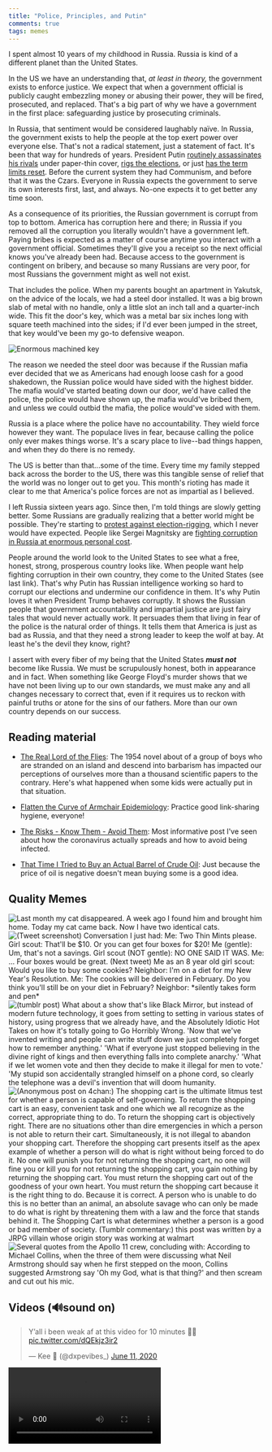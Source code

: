 ```yaml
---
title: "Police, Principles, and Putin"
comments: true
tags: memes
---
```


I spent almost 10 years of my childhood in Russia. Russia is kind of a different planet than the United States.

In the US we have an understanding that, *at least in theory,* the government exists to enforce justice. We expect that when a government official is publicly caught embezzling money or abusing their power, they will be fired, prosecuted, and replaced. That's a big part of why we have a government in the first place: safeguarding justice by prosecuting criminals.

In Russia, that sentiment would be considered laughably naïve. In Russia, the government exists to help the people at the top exert power over everyone else. That's not a radical statement, just a statement of fact. It's been that way for hundreds of years. President Putin [routinely assassinates his rivals](https://www.businessinsider.com/list-of-people-putin-is-suspected-of-assassinating-2016-3) under paper-thin cover, [rigs the elections](https://www.theguardian.com/commentisfree/2018/feb/08/vladimir-putin-russian-election-iran-zimbabwe), or just [has the term limits reset](https://www.reuters.com/article/us-russia-politics/putin-approves-changes-allowing-him-to-stay-in-power-until-2036-idUSKBN20X1FD). Before the current system they had Communism, and before that it was the Czars. Everyone in Russia expects the government to serve its own interests first, last, and always. No-one expects it to get better any time soon.

As a consequence of its priorities, the Russian government is corrupt from top to bottom. America has corruption here and there; in Russia if you removed all the corruption you literally wouldn't have a government left. Paying bribes is expected as a matter of course anytime you interact with a government official. Sometimes they'll give you a receipt so the next official knows you've already been had. Because access to the government is contingent on bribery, and because so many Russians are very poor, for most Russians the government might as well not exist.

That includes the police. When my parents bought an apartment in Yakutsk, on the advice of the locals, we had a steel door installed. It was a big brown slab of metal with no handle, only a little slot an inch tall and a quarter-inch wide. This fit the door's key, which was a metal bar six inches long with square teeth machined into the sides; if I'd ever been jumped in the street, that key would've been my go-to defensive weapon. 

<img class="photo" src="/blog/assets/2020-06-20/Yakutsk-key.jpg" alt="Enormous machined key" />

The reason we needed the steel door was because if the Russian mafia ever decided that we as Americans had enough loose cash for a good shakedown, the Russian police would have sided with the highest bidder. The mafia would've started beating down our door, we'd have called the police, the police would have shown up, the mafia would've bribed them, and unless we could outbid the mafia, the police would've sided with them.

Russia is a place where the police have no accountability. They wield force however they want. The populace lives in fear, because calling the police only ever makes things worse. It's a scary place to live--bad things happen, and when they do there is no remedy.

The US is better than that...some of the time. Every time my family stepped back across the border to the US, there was this tangible sense of relief that the world was no longer out to get you. This month's rioting has made it clear to me that America's police forces are not as impartial as I believed.

I left Russia sixteen years ago. Since then, I'm told things are slowly getting better. Some Russians are gradually realizing that a better world might be possible. They're starting to [protest against election-rigging](https://www.bbc.com/news/world-europe-49057803), which I never would have expected. People like Sergei Magnitsky are [fighting corruption in Russia at enormous personal cost](https://amp.theatlantic.com/amp/article/534864/). 

People around the world look to the United States to see what a free, honest, strong, prosperous country looks like. When people want help fighting corruption in their own country, they come to the United States (see last link). That's why Putin has Russian intelligence working so hard to corrupt our elections and undermine our confidence in them. It's why Putin loves it when President Trump behaves corruptly. It shows the Russian people that government accountability and impartial justice are just fairy tales that would never actually work. It persuades them that living in fear of the police is the natural order of things. It tells them that America is just as bad as Russia, and that they need a strong leader to keep the wolf at bay. At least he's the devil they know, right?

I assert with every fiber of my being that the United States ***must not*** become like Russia. We must be scrupulously honest, both in appearance and in fact. When something like George Floyd's murder shows that we have not been living up to our own standards, we must make any and all changes necessary to correct that, even if it requires us to reckon with painful truths or atone for the sins of our fathers. More than our own country depends on our success.

## Reading material

- [The Real Lord of the Flies](https://www.theguardian.com/books/2020/may/09/the-real-lord-of-the-flies-what-happened-when-six-boys-were-shipwrecked-for-15-months): The 1954 novel about of a group of boys who are stranded on an island and descend into barbarism has impacted our perceptions of ourselves more than a thousand scientific papers to the contrary. Here's what happened when some kids were actually put in that situation.

- [Flatten the Curve of Armchair Epidemiology](https://medium.com/@noahhaber/flatten-the-curve-of-armchair-epidemiology-9aa8cf92d652): Practice good link-sharing hygiene, everyone!

- [The Risks - Know Them - Avoid Them](https://www.erinbromage.com/post/the-risks-know-them-avoid-them): Most informative post I've seen about how the coronavirus actually spreads and how to avoid being infected.

- [That Time I Tried to Buy an Actual Barrel of Crude Oil](https://www.bloomberg.com/news/articles/2015-11-03/that-time-i-tried-to-buy-some-crude-oil): Just because the price of oil is negative doesn't mean buying some is a good idea.

## Quality Memes

<img class="meme" src="{{ '/assets/2020-06-20/two-cats.jpg' | absolute_url }}" alt="Last month my cat disappeared. A week ago I found him and brought him home. Today my cat came back. Now I have two identical cats." />

<img class="meme" src="{{ '/assets/2020-06-20/girl-scout-cookies.jpg' | absolute_url }}" alt="(Tweet screenshot) Conversation I just had: Me: Two Thin Mints please. Girl scout: That'll be $10. Or you can get four boxes for $20! Me (gentle): Um, that's not a savings. Girl scout (NOT gentle): NO ONE SAID IT WAS. Me: ... Four boxes would be great. (Next tweet) Me as an 8 year old girl scout: Would you like to buy some cookies? Neighbor: I'm on a diet for my New Year's Resolution. Me: The cookies will be delivered in February. Do you think you'll still be on your diet in February? Neighbor: *silently takes form and pen*" />

<img class="meme" src="{{ '/assets/2020-06-20/white-mirror.png' | absolute_url }}" alt="(tumblr post) What about a show that's like Black Mirror, but instead of modern future technology, it goes from setting to setting in various states of history, using progress that we already have, and the Absolutely Idiotic Hot Takes on how it's totally going to Go Horribly Wrong. 'Now that we've invented writing and people can write stuff down we just completely forget how to remember anything.' 'What if everyone just stopped believing in the divine right of kings and then everything falls into complete anarchy.' 'What if we let women vote and then they decide to make it illegal for men to vote.' 'My stupid son accidentally strangled himself on a phone cord, so clearly the telephone was a devil's invention that will doom humanity." />

<img class="meme" src="{{ '/assets/2020-06-20/shopping-cart.png' | absolute_url }}" alt="(Anonymous post on 4chan:) The shopping cart is the ultimate litmus test for whether a person is capable of self-governing. To return the shopping cart is an easy, convenient task and one which we all recognize as the correct, appropriate thing to do. To return the shopping cart is objectively right. There are no situations other than dire emergencies in which a person is not able to return their cart. Simultaneously, it is not illegal to abandon your shopping cart. Therefore the shopping cart presents itself as the apex example of whether a person will do what is right without being forced to do it. No one will punish you for not returning the shopping cart, no one will fine you or kill you for not returning the shopping cart, you gain nothing by returning the shopping cart. You must return the shopping cart out of the goodness of your own heart. You must return the shopping cart because it is the right thing to do. Because it is correct. A person who is unable to do this is no better than an animal, an absolute savage who can only be made to do what is right by threatening them with a law and the force that stands behind it. The Shopping Cart is what determines whether a person is a good or bad member of society. (Tumblr commentary:) this post was written by a JRPG villain whose origin story was working at walmart" />

<img class="meme" src="{{ '/assets/2020-06-20/apollo-11.png' | absolute_url }}" alt="Several quotes from the Apollo 11 crew, concluding with: According to Michael Collins, when the three of them were discussing what Neil Armstrong should say when he first stepped on the moon, Collins suggested Armstrong say 'Oh my God, what is that thing?' and then scream and cut out his mic." />

## Videos (🔊sound on)

<div class="meme">
	<blockquote class="twitter-tweet" data-dnt="true"><p lang="en" dir="ltr">Y’all i been weak af at this video for 10 minutes 🤣🤣 <a href="https://t.co/dQEkjz3ir2">pic.twitter.com/dQEkjz3ir2</a></p>&mdash; Kee 🥀 (@dxpevibes_) <a href="https://twitter.com/dxpevibes_/status/1270921853855584258?ref_src=twsrc%5Etfw">June 11, 2020</a></blockquote> <script async src="https://platform.twitter.com/widgets.js" charset="utf-8"></script> 
</div>

<video class="meme" controls>
	<source src="{{ '/assets/2020-06-20/not-all-heroes-wear-capes.mp4' | absolute_url }}" type="video/mp4">
	Can't display embedded video. Please visit this page on the web at https://jamesharris.design/blog/ if you're not already.
</video>

